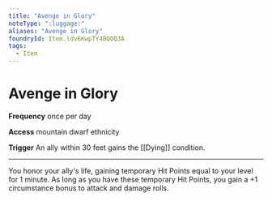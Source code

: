 ```yaml
---
title: "Avenge in Glory"
noteType: ":luggage:"
aliases: "Avenge in Glory"
foundryId: Item.ldv6KwpTY4BQOQ3A
tags:
  - Item
---
```


# Avenge in Glory

**Frequency** once per day

**Access** mountain dwarf ethnicity

**Trigger** An ally within 30 feet gains the [[Dying]] condition.

* * *

You honor your ally's life, gaining temporary Hit Points equal to your level for 1 minute. As long as you have these temporary Hit Points, you gain a +1 circumstance bonus to attack and damage rolls.
